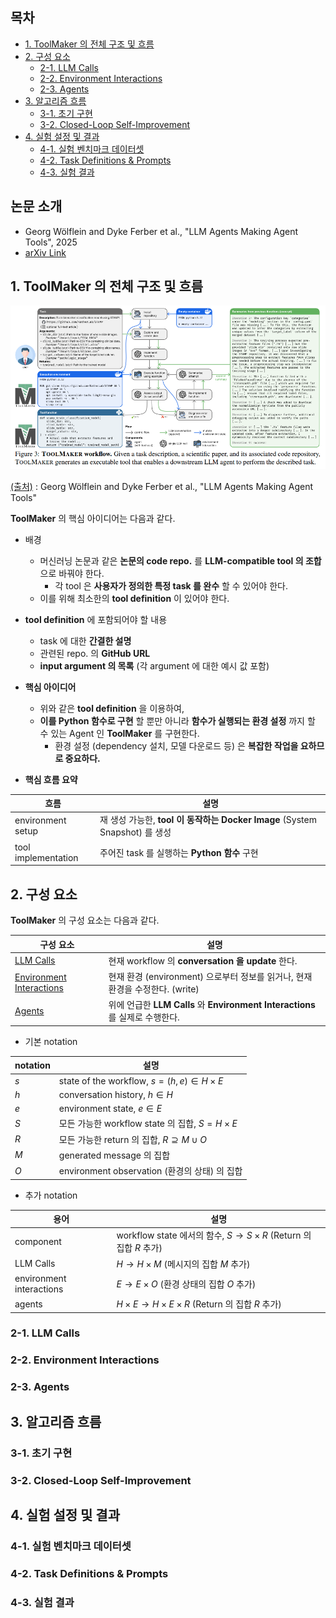 
## 목차

* [1. ToolMaker 의 전체 구조 및 흐름](#1-toolmaker-의-전체-구조-및-흐름)
* [2. 구성 요소](#2-구성-요소)
  * [2-1. LLM Calls](#2-1-llm-calls)
  * [2-2. Environment Interactions](#2-2-environment-interactions)
  * [2-3. Agents](#2-3-agents)
* [3. 알고리즘 흐름](#3-알고리즘-흐름)
  * [3-1. 초기 구현](#3-1-초기-구현)
  * [3-2. Closed-Loop Self-Improvement](#3-2-closed-loop-self-improvement)
* [4. 실험 설정 및 결과](#4-실험-설정-및-결과)
  * [4-1. 실험 벤치마크 데이터셋](#4-1-실험-벤치마크-데이터셋)
  * [4-2. Task Definitions & Prompts](#4-2-task-definitions--prompts)
  * [4-3. 실험 결과](#4-3-실험-결과)

## 논문 소개

* Georg Wölflein and Dyke Ferber et al., "LLM Agents Making Agent Tools", 2025
* [arXiv Link](https://arxiv.org/pdf/2502.11705?)

## 1. ToolMaker 의 전체 구조 및 흐름

![image](../images/ToolMaker_1.PNG)

[(출처)](https://arxiv.org/pdf/2502.11705?) : Georg Wölflein and Dyke Ferber et al., "LLM Agents Making Agent Tools"

**ToolMaker** 의 핵심 아이디어는 다음과 같다.

* 배경
  * 머신러닝 논문과 같은 **논문의 code repo.** 를 **LLM-compatible tool 의 조합** 으로 바꿔야 한다.
    * 각 tool 은 **사용자가 정의한 특정 task 를 완수** 할 수 있어야 한다.
  * 이를 위해 최소한의 **tool definition** 이 있어야 한다.

* **tool definition** 에 포함되어야 할 내용
  * task 에 대한 **간결한 설명**
  * 관련된 repo. 의 **GitHub URL**
  * **input argument 의 목록** (각 argument 에 대한 예시 값 포함)

* **핵심 아이디어**
  * 위와 같은 **tool definition** 을 이용하여,
  * **이를 Python 함수로 구현** 할 뿐만 아니라 **함수가 실행되는 환경 설정** 까지 할 수 있는 Agent 인 **ToolMaker** 를 구현한다.
    * 환경 설정 (dependency 설치, 모델 다운로드 등) 은 **복잡한 작업을 요하므로 중요하다.**

* **핵심 흐름 요약**

| 흐름                  | 설명                                                            |
|---------------------|---------------------------------------------------------------|
| environment setup   | 재 생성 가능한, **tool 이 동작하는 Docker Image** (System Snapshot) 를 생성 |
| tool implementation | 주어진 task 를 실행하는 **Python 함수** 구현                              |

## 2. 구성 요소

**ToolMaker** 의 구성 요소는 다음과 같다.

| 구성 요소                                                     | 설명                                                              |
|-----------------------------------------------------------|-----------------------------------------------------------------|
| [LLM Calls](#2-1-llm-calls)                               | 현재 workflow 의 **conversation 을 update** 한다.                     |
| [Environment Interactions](#2-2-environment-interactions) | 현재 환경 (environment) 으로부터 정보를 읽거나, 현재 환경을 수정한다. (write)          |
| [Agents](#2-3-agents)                                     | 위에 언급한 **LLM Calls** 와 **Environment Interactions** 를 실제로 수행한다. |

* 기본 notation

| notation | 설명                                                 |
|----------|----------------------------------------------------|
| $s$      | state of the workflow, $s = (h, e) \in H \times E$ |
| $h$      | conversation history, $h \in H$                    |
| $e$      | environment state, $e \in E$                       |
| $S$      | 모든 가능한 workflow state 의 집합, $S = H \times E$       |
| $R$      | 모든 가능한 return 의 집합, $R ⊇ M \cup O$                 |
| $M$      | generated message 의 집합                             |
| $O$      | environment observation (환경의 상태) 의 집합              |

* 추가 notation

| 용어                       | 설명                                                           |
|--------------------------|--------------------------------------------------------------|
| component                | workflow state 에서의 함수, $S → S \times R$ (Return 의 집합 $R$ 추가) |
| LLM Calls                | $H → H \times M$ (메시지의 집합 $M$ 추가)                            |
| environment interactions | $E → E \times O$ (환경 상태의 집합 $O$ 추가)                          |
| agents                   | $H \times E → H \times E \times R$ (Return 의 집합 $R$ 추가)      |

### 2-1. LLM Calls



### 2-2. Environment Interactions



### 2-3. Agents

## 3. 알고리즘 흐름

### 3-1. 초기 구현

### 3-2. Closed-Loop Self-Improvement

## 4. 실험 설정 및 결과

### 4-1. 실험 벤치마크 데이터셋

### 4-2. Task Definitions & Prompts

### 4-3. 실험 결과

